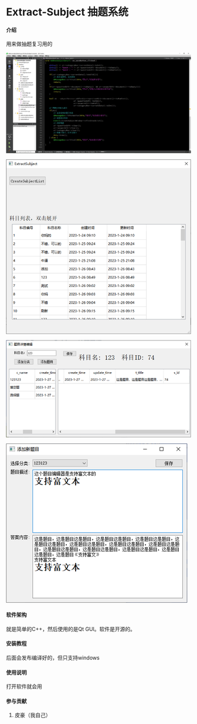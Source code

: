 # Extract-Subject 抽题系统

#### 介绍
用来做抽题复习用的 

![QT工程与代码截图](vx_images/582333321245852.png)

![首页图](vx_images/10022921236462.png)

![科目题型列表](vx_images/294093121256628.png)

![添加题目界面](vx_images/282023221249297.png)


#### 软件架构
就是简单的C++，然后使用的是Qt GUI。软件是开源的。


#### 安装教程
后面会发布编译好的，但只支持windows

#### 使用说明
打开软件就会用 

#### 参与贡献
1. 皮豪（我自己）
